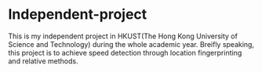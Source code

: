 # Independent-project
This is my independent project in HKUST(The Hong Kong University of Science and Technology) during the whole academic year.
Breifly speaking, this project is to achieve speed detection through location fingerprinting and relative methods.
